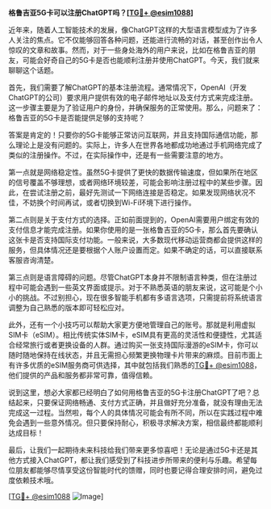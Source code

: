 **格鲁吉亚5G卡可以注册ChatGPT吗？[[TG💪+ @esim1088](https://t.me/s/esim1088)]**

近年来，随着人工智能技术的发展，像ChatGPT这样的大型语言模型成为了许多人关注的焦点。它不仅能够回答各种问题，还能进行流畅的对话，甚至创作出令人惊叹的文章和故事。然而，对于一些身处海外的用户来说，比如在格鲁吉亚的朋友，可能会好奇自己的5G卡是否也能顺利注册并使用ChatGPT。今天，我们就来聊聊这个话题。

首先，我们需要了解ChatGPT的基本注册流程。通常情况下，OpenAI（开发ChatGPT的公司）要求用户提供有效的电子邮件地址以及支付方式来完成注册。这一步骤主要是为了验证用户的身份，并确保服务的正常使用。那么，问题来了：格鲁吉亚的5G卡是否能提供足够的支持呢？

答案是肯定的！只要你的5G卡能够正常访问互联网，并且支持国际通信功能，那么理论上是没有问题的。实际上，许多人在世界各地都成功地通过手机网络完成了类似的注册操作。不过，在实际操作中，还是有一些需要注意的地方。

第一点就是网络稳定性。虽然5G卡提供了更快的数据传输速度，但如果所在地区的信号覆盖不够理想，或者网络环境较差，可能会影响注册过程中的某些步骤。因此，在尝试注册之前，最好先测试一下网络连接是否稳定。如果发现网络状况不佳，不妨换个时间再试，或者切换到Wi-Fi环境下进行操作。

第二点则是关于支付方式的选择。正如前面提到的，OpenAI需要用户绑定有效的支付信息才能完成注册。如果你使用的是一张格鲁吉亚的5G卡，那么首先要确认这张卡是否支持国际支付功能。一般来说，大多数现代移动运营商都会提供这样的服务，但具体情况还是要根据个人账户设置而定。如果不确定的话，可以直接联系客服咨询清楚。

第三点则是语言障碍的问题。尽管ChatGPT本身并不限制语言种类，但在注册过程中可能会遇到一些英文界面或提示。对于不熟悉英语的朋友来说，这可能是个小小的挑战。不过别担心，现在很多智能手机都有多语言选项，只需提前将系统语言调整为自己熟悉的版本即可轻松应对。

此外，还有一个小技巧可以帮助大家更方便地管理自己的账号。那就是利用虚拟SIM卡（eSIM）。相比传统实体SIM卡，eSIM具有更高的灵活性和便捷性，尤其适合经常旅行或者更换设备的人群。通过购买一张支持国际漫游的eSIM卡，你可以随时随地保持在线状态，并且无需担心频繁更换物理卡片带来的麻烦。目前市面上有许多优质的eSIM服务商可供选择，其中就包括我们熟悉的[TG💪+ @esim1088](https://t.me/s/esim1088)，他们提供的产品和服务都非常可靠，值得信赖。

说到这里，想必大家都已经明白了如何用格鲁吉亚的5G卡注册ChatGPT了吧？总结起来，只要保证网络畅通、支付方式正确，并且做好充分准备，就没有理由无法完成这一过程。当然啦，每个人的具体情况可能会有所不同，所以在实践过程中难免会遇到一些意外情况。但只要保持耐心，积极寻求解决方案，相信最终都能顺利达成目标！

最后，让我们一起期待未来科技给我们带来更多惊喜吧！无论是通过5G卡还是其他方式接入ChatGPT，都让我们感受到了科技进步所带来的便利与乐趣。希望每位朋友都能够尽情享受这份智能时代的馈赠，同时也要记得合理安排时间，避免过度依赖技术哦。

[[TG💪+ @esim1088](https://t.me/s/esim1088) ![Image](https://i.postimg.cc/4NQfJmqS/Snipaste-2025-05-13-00-14-12.png)]